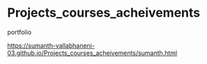 # Projects_courses_acheivements
portfolio

https://sumanth-vallabhaneni-03.github.io/Projects_courses_acheivements/sumanth.html
